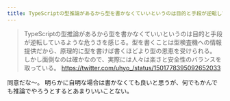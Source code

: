 ```yaml
---
title: TypeScriptの型推論があるから型を書かなくていいというのは目的と手段が逆転しているような危うさを感じる。...
---
```


> TypeScriptの型推論があるから型を書かなくていいというのは目的と手段が逆転しているような危うさを感じる。型を書くことは型検査機への情報提供だから、原理的に型を書けば書くほどより型の恩恵を受けられる。 しかし面倒なのは確かなので、実際には人々は楽さと安全性のバランスを取っている。
> https://twitter.com/uhyo_/status/1501778395092652033

同意だな〜。
明らかに自明な場合は書かなくても良いと思うが、何でもかんでも推論でやろうとするとあまりいいことない。
